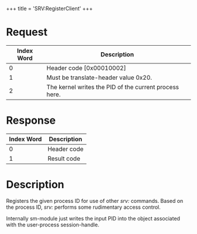 +++
title = 'SRV:RegisterClient'
+++

# Request

| Index Word | Description                                            |
|------------|--------------------------------------------------------|
| 0          | Header code \[0x00010002\]                             |
| 1          | Must be translate-header value 0x20.                   |
| 2          | The kernel writes the PID of the current process here. |

# Response

| Index Word | Description |
|------------|-------------|
| 0          | Header code |
| 1          | Result code |

# Description

Registers the given process ID for use of other *srv:* commands. Based
on the process ID, *srv:* performs some rudimentary access control.

Internally sm-module just writes the input PID into the object
associated with the user-process session-handle.
